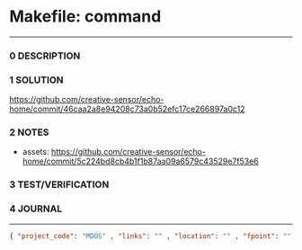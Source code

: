 # Makefile: command
--------------------------------
### 0 DESCRIPTION


### 1 SOLUTION



https://github.com/creative-sensor/echo-home/commit/46caa2a8e94208c73a0b52efc17ce266897a0c12


### 2 NOTES

- assets: https://github.com/creative-sensor/echo-home/commit/5c224bd8cb4b1f1b87aa09a6579c43529e7f53e6

### 3 TEST/VERIFICATION


### 4 JOURNAL



--------------------------------
```json
{ "project_code": "MDOS" , "links": "" , "location": "" , "fpoint": "" }
```
